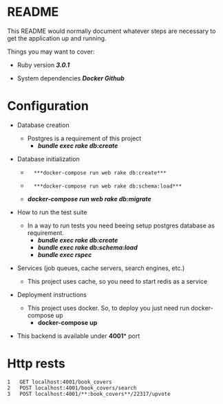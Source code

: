 # README

This README would normally document whatever steps are necessary to get the
application up and running.

Things you may want to cover:

* Ruby version
	***3.0.1***

* System dependencies
	***Docker
	Github***

# Configuration

* Database creation
	* Postgres is a requirement of this project
		* ***bundle exec rake db:create***

* Database initialization
	*		***docker-compose run web rake db:create***
	*		***docker-compose run web rake db:schema:load***
	* 	***docker-compose run web rake db:migrate***

* How to run the test suite
	* 	In a way to run tests you need beeing setup postgres database as requirement.
		* 	***bundle exec rake db:create***
		* 	***bundle exec rake db:schema:load***
		* 	***bundle exec rspec***

* Services (job queues, cache servers, search engines, etc.)
	*	This project uses cache, so you need to start redis as a service 

* Deployment instructions
	* 	This project uses docker. So, to deploy you just need run docker-compose up
		* 	**docker-compose up**
* This backend is available under **4001*** port
# Http rests
	1	GET localhost:4001/book_covers
	2	POST localhost:4001/book_covers/search
	3	POST localhost:4001/**:book_covers**/22317/upvote
